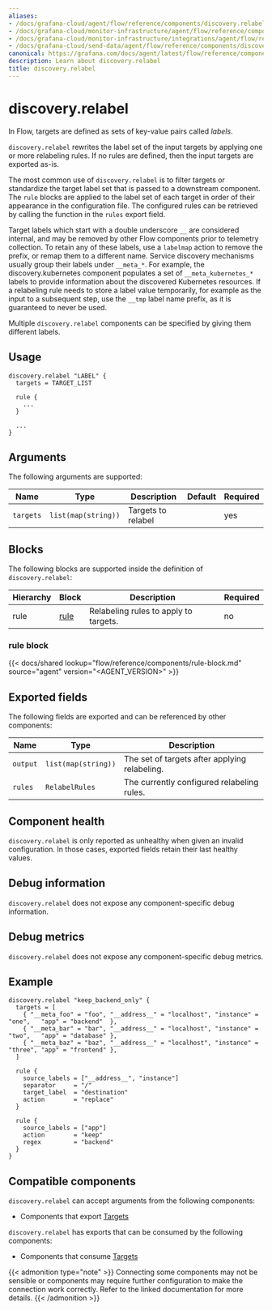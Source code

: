 ```yaml
---
aliases:
- /docs/grafana-cloud/agent/flow/reference/components/discovery.relabel/
- /docs/grafana-cloud/monitor-infrastructure/agent/flow/reference/components/discovery.relabel/
- /docs/grafana-cloud/monitor-infrastructure/integrations/agent/flow/reference/components/discovery.relabel/
- /docs/grafana-cloud/send-data/agent/flow/reference/components/discovery.relabel/
canonical: https://grafana.com/docs/agent/latest/flow/reference/components/discovery.relabel/
description: Learn about discovery.relabel
title: discovery.relabel
---
```


# discovery.relabel

In Flow, targets are defined as sets of key-value pairs called _labels_.

`discovery.relabel` rewrites the label set of the input targets by applying one
or more relabeling rules. If no rules are defined, then the input targets are
exported as-is.

The most common use of `discovery.relabel` is to filter targets or standardize
the target label set that is passed to a downstream component. The `rule`
blocks are applied to the label set of each target in order of their appearance
in the configuration file. The configured rules can be retrieved by calling the
function in the `rules` export field.

Target labels which start with a double underscore `__` are considered
internal, and may be removed by other Flow components prior to telemetry
collection. To retain any of these labels, use a `labelmap` action to remove
the prefix, or remap them to a different name. Service discovery mechanisms
usually group their labels under `__meta_*`. For example, the
discovery.kubernetes component populates a set of `__meta_kubernetes_*` labels
to provide information about the discovered Kubernetes resources. If a
relabeling rule needs to store a label value temporarily, for example as the
input to a subsequent step, use the `__tmp` label name prefix, as it is
guaranteed to never be used.

Multiple `discovery.relabel` components can be specified by giving them
different labels.

## Usage

```river
discovery.relabel "LABEL" {
  targets = TARGET_LIST

  rule {
    ...
  }

  ...
}
```

## Arguments

The following arguments are supported:

Name | Type | Description | Default | Required
---- | ---- | ----------- | ------- | --------
`targets` | `list(map(string))` | Targets to relabel | | yes

## Blocks

The following blocks are supported inside the definition of
`discovery.relabel`:

Hierarchy | Block | Description | Required
--------- | ----- | ----------- | --------
rule | [rule][] | Relabeling rules to apply to targets. | no

[rule]: #rule-block

### rule block

{{< docs/shared lookup="flow/reference/components/rule-block.md" source="agent" version="<AGENT_VERSION>" >}}

## Exported fields

The following fields are exported and can be referenced by other components:

Name | Type | Description
---- | ---- | -----------
`output` | `list(map(string))` | The set of targets after applying relabeling.
`rules`    | `RelabelRules` | The currently configured relabeling rules.

## Component health

`discovery.relabel` is only reported as unhealthy when given an invalid
configuration. In those cases, exported fields retain their last healthy
values.

## Debug information

`discovery.relabel` does not expose any component-specific debug information.

## Debug metrics

`discovery.relabel` does not expose any component-specific debug metrics.

## Example

```river
discovery.relabel "keep_backend_only" {
  targets = [
    { "__meta_foo" = "foo", "__address__" = "localhost", "instance" = "one",   "app" = "backend"  },
    { "__meta_bar" = "bar", "__address__" = "localhost", "instance" = "two",   "app" = "database" },
    { "__meta_baz" = "baz", "__address__" = "localhost", "instance" = "three", "app" = "frontend" },
  ]

  rule {
    source_labels = ["__address__", "instance"]
    separator     = "/"
    target_label  = "destination"
    action        = "replace"
  }

  rule {
    source_labels = ["app"]
    action        = "keep"
    regex         = "backend"
  }
}
```


<!-- START GENERATED COMPATIBLE COMPONENTS -->

## Compatible components

`discovery.relabel` can accept arguments from the following components:

- Components that export [Targets](../compatibility#targets-exporters)

`discovery.relabel` has exports that can be consumed by the following components:

- Components that consume [Targets](../compatibility#targets-consumers)

{{< admonition type="note" >}}
Connecting some components may not be sensible or components may require further configuration to make the connection work correctly.
Refer to the linked documentation for more details.
{{< /admonition >}}

<!-- END GENERATED COMPATIBLE COMPONENTS -->
